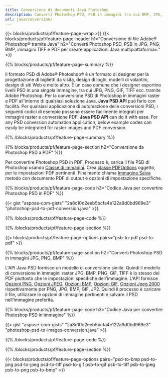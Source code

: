 ```yaml
---
title: Conversione di documenti Java Photoshop
description: Converti Photoshop PSD, PSB in immagini tra cui BMP, JPG, PNG, TIFF e PDF tramite la libreria Java.
url: java/conversion/
---
```


{{< blocks/products/pf/feature-page-wrap >}}
{{< blocks/products/pf/feature-page-header h1="Conversione di file Adobe® Photoshop® tramite Java" h2="Converti Photoshop PSD, PSB in JPG, PNG, BMP, immagini TIFF e PDF per creare applicazioni Java multipiattaforma»." >}}

{{% blocks/products/pf/feature-page-summary %}}

Il formato PSD di Adobe® Photoshop® è un formato di designer per la progettazione di biglietti da visita, design di loghi, modelli di volantini, design di siti Web e molto altro. È un caso comune che i designer esportino livelli PSD in una singola immagine, tra cui JPG, PNG, GIF, TIFF ecc. tramite Adobe Photoshop. Per la conversione PSD di Photoshop in immagini raster e PDF all'interno di qualsiasi soluzione Java, **Java PSD API** può farlo con facilità. Per qualsiasi applicazione di automazione delle conversioni PSD, i seguenti codici di esempio possono essere facilmente integrati per immagini raster e conversione PDF. **Java PSD API** can do it with ease. For any PSD conversion automation application, below example codes can easily be integrated for raster images and PDF conversion.

{{% /blocks/products/pf/feature-page-summary %}}

{{% blocks/products/pf/feature-page-section h2="Conversione da Photoshop PSD a PDF" %}}

Per convertire Photoshop PSD in PDF, Processo è, carica il file PSD di Photoshop usando [Classe di immagini](https://apireference.aspose.com/psd/java/com.aspose.psd/Image). Crea [classe PDFOptions](https://apireference.aspose.com/psd/java/com.aspose.psd.imageoptions/PdfOptions) oggetto, per le impostazioni PDF pertinenti. Finalmente chiama [Immagine.Salva](https://apireference.aspose.com/psd/java/com.aspose.psd/Image#save-java.lang.String-com.aspose.psd.ImageOptionsBase-) metodo con documento PDF di output e opzioni di impostazione specifiche.

{{% blocks/products/pf/feature-page-code h3="Codice Java per convertire Photoshop PSD in PDF" %}}

{{< gist "aspose-com-gists" "2a8c10d2eeb5bcfa4e122a9d0bd969e3" "photoshop-psd-to-pdf-conversion.java" >}}

{{% /blocks/products/pf/feature-page-code %}}

{{% /blocks/products/pf/feature-page-section %}}

{{< blocks/products/pf/feature-page-options pairs="psb-to-pdf psd-to-pdf" >}}

{{% blocks/products/pf/feature-page-section h2="Converti Photoshop PSD in immagini JPG, PNG, BMP" %}}

L'API Java PSD fornisce un modello di conversione simile. Quindi il modello di conversione in immagini raster JPG, BMP, PNG, GIF, TIFF è lo stesso del PDF piuttosto che le impostazioni specifiche dell'immagine. L'API fornisce [Opzioni PNG](https://apireference.aspose.com/psd/java/com.aspose.psd.imageoptions/PngOptions), [Opzioni JPEG](https://apireference.aspose.com/psd/java/com.aspose.psd.imageoptions/JpegOptions), [Opzioni BMP](https://apireference.aspose.com/psd/java/com.aspose.psd.imageoptions/BmpOptions), [Opzioni GIF](https://apireference.aspose.com/psd/java/com.aspose.psd.imageoptions/GifOptions), [Opzioni Jpeg 2000](https://apireference.aspose.com/psd/java/com.aspose.psd.imageoptions/Jpeg2000Options) rispettivamente per PNG, JPG, BMP, GIF, JP2. Quindi il processo è caricare il file, utilizzare le opzioni di immagine pertinenti e salvare il PSD nell'immagine preferita.

{{% blocks/products/pf/feature-page-code h3="Codice Java per convertire Photoshop PSD in immagine" %}}

{{< gist "aspose-com-gists" "2a8c10d2eeb5bcfa4e122a9d0bd969e3" "photoshop-psd-to-images-conversion.java" >}}

{{% /blocks/products/pf/feature-page-code %}}

{{% /blocks/products/pf/feature-page-section %}}

{{< blocks/products/pf/feature-page-options pairs="psd-to-bmp psd-to-png psd-to-jpeg psd-to-tiff psd-to-gif psb-to-gif psb-to-tiff psb-to-jpeg psb-to-png psb-to-bmp" >}}
